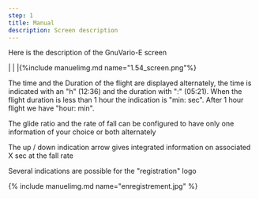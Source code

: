 ```yaml
---
step: 1
title: Manual
description: Screen description
---
```


Here is the description of the GnuVario-E screen

|                                  |               |{%include manuelimg.md name="1.54_screen.png"%}

The time and the Duration of the flight are displayed alternately, the time is indicated with an "h" (12:36) and the duration with ":" (05:21).
When the flight duration is less than 1 hour the indication is "min: sec".
After 1 hour flight we have "hour: min".

The glide ratio and the rate of fall can be configured to have only one information of your choice or both alternately

The up / down indication arrow gives integrated information on associated X sec
  at the fall rate

Several indications are possible for the "registration" logo

{% include manuelimg.md name="enregistrement.jpg" %}
